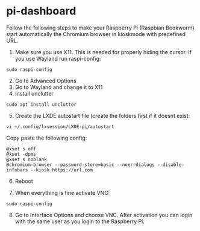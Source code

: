 # pi-dashboard

Follow the following steps to make your Raspberry Pi (Raspbian Bookworm) start automatically the Chromium browser in kioskmode with predefined URL.

1. Make sure you use X11. This is needed for properly hiding the cursor. If you use Wayland run raspi-config:
```
sudo raspi-config
```
2. Go to Advanced Options
3. Go to Wayland and change it to X11
4. Install unclutter
```
sudo apt install unclutter
```
5. Create the LXDE autostart file (create the folders first if it doesnt exist:
```
vi ~/.config/lxsession/LXDE-pi/autostart
```
Copy paste the following config:
```
@xset s off
@xset -dpms
@xset s noblank
@chromium-browser --password-store=basic --noerrdialogs --disable-infobars --kiosk https://url.com
```
6. Reboot

7. When everything is fine activate VNC:
```
sudo raspi-config
```
8. Go to Interface Options and choose VNC. After activation you can login with the same user as you login to the Raspberry Pi.
